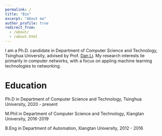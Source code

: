 ```yaml
---
permalink: /
title: "Bio"
excerpt: "About me"
author_profile: true
redirect_from: 
  - /about/
  - /about.html
---
```


I am a Ph.D. candidate in Department of Computer Science and Technology, Tsinghua University, advised by Prof. [Dan Li](https://nasp.cs.tsinghua.edu.cn/lidan.html). 
My research interests lie primarily in computer networks, with a focus on appling machine learning technologies to networking.


Education
======
Ph.D in Department of Computer Science and Technology, Tsinghua University, 2020 - present

M.Phil in Department of Computer Science and Technology, Xiangtan University, 2016-2019

B.Eng in Department of Automation, Xiangtan University, 2012 - 2016
